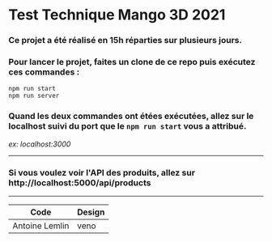 # Test Technique Mango 3D 2021

### Ce projet a été réalisé en 15h réparties sur plusieurs jours.

### Pour lancer le projet, faites un clone de ce repo puis exécutez ces commandes :

`npm run start` <br>
`npm run server`

### Quand les deux commandes ont étées exécutées, allez sur le localhost suivi du port que le `npm run start` vous a attribué.

_ex: localhost:3000_

---

### Si vous voulez voir l'API des produits, allez sur http://localhost:5000/api/products

---

| Code           | Design |
| -------------- | ------ |
| Antoine Lemlin | veno   |

